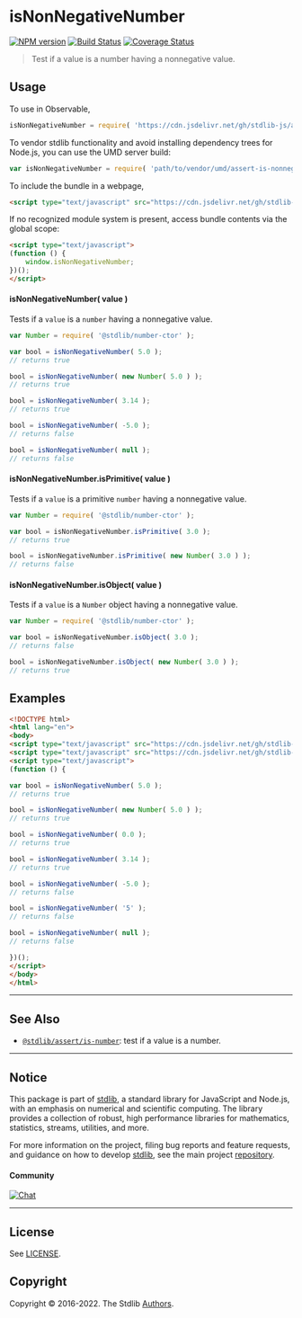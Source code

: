 <!--

@license Apache-2.0

Copyright (c) 2018 The Stdlib Authors.

Licensed under the Apache License, Version 2.0 (the "License");
you may not use this file except in compliance with the License.
You may obtain a copy of the License at

   http://www.apache.org/licenses/LICENSE-2.0

Unless required by applicable law or agreed to in writing, software
distributed under the License is distributed on an "AS IS" BASIS,
WITHOUT WARRANTIES OR CONDITIONS OF ANY KIND, either express or implied.
See the License for the specific language governing permissions and
limitations under the License.

-->

# isNonNegativeNumber

[![NPM version][npm-image]][npm-url] [![Build Status][test-image]][test-url] [![Coverage Status][coverage-image]][coverage-url] <!-- [![dependencies][dependencies-image]][dependencies-url] -->

> Test if a value is a number having a nonnegative value.



<section class="usage">

## Usage

To use in Observable,

```javascript
isNonNegativeNumber = require( 'https://cdn.jsdelivr.net/gh/stdlib-js/assert-is-nonnegative-number@umd/browser.js' )
```

To vendor stdlib functionality and avoid installing dependency trees for Node.js, you can use the UMD server build:

```javascript
var isNonNegativeNumber = require( 'path/to/vendor/umd/assert-is-nonnegative-number/index.js' )
```

To include the bundle in a webpage,

```html
<script type="text/javascript" src="https://cdn.jsdelivr.net/gh/stdlib-js/assert-is-nonnegative-number@umd/browser.js"></script>
```

If no recognized module system is present, access bundle contents via the global scope:

```html
<script type="text/javascript">
(function () {
    window.isNonNegativeNumber;
})();
</script>
```

#### isNonNegativeNumber( value )

Tests if a `value` is a `number` having a nonnegative value.

<!-- eslint-disable no-new-wrappers -->

```javascript
var Number = require( '@stdlib/number-ctor' );

var bool = isNonNegativeNumber( 5.0 );
// returns true

bool = isNonNegativeNumber( new Number( 5.0 ) );
// returns true

bool = isNonNegativeNumber( 3.14 );
// returns true

bool = isNonNegativeNumber( -5.0 );
// returns false

bool = isNonNegativeNumber( null );
// returns false
```

#### isNonNegativeNumber.isPrimitive( value )

Tests if a `value` is a primitive `number` having a nonnegative value.

<!-- eslint-disable no-new-wrappers -->

```javascript
var Number = require( '@stdlib/number-ctor' );

var bool = isNonNegativeNumber.isPrimitive( 3.0 );
// returns true

bool = isNonNegativeNumber.isPrimitive( new Number( 3.0 ) );
// returns false
```

#### isNonNegativeNumber.isObject( value )

Tests if a `value` is a `Number` object having a nonnegative value.

<!-- eslint-disable no-new-wrappers -->

```javascript
var Number = require( '@stdlib/number-ctor' );

var bool = isNonNegativeNumber.isObject( 3.0 );
// returns false

bool = isNonNegativeNumber.isObject( new Number( 3.0 ) );
// returns true
```

</section>

<!-- /.usage -->

<section class="examples">

## Examples

<!-- eslint-disable no-new-wrappers -->

<!-- eslint no-undef: "error" -->

```html
<!DOCTYPE html>
<html lang="en">
<body>
<script type="text/javascript" src="https://cdn.jsdelivr.net/gh/stdlib-js/number-ctor@umd/browser.js"></script>
<script type="text/javascript" src="https://cdn.jsdelivr.net/gh/stdlib-js/assert-is-nonnegative-number@umd/browser.js"></script>
<script type="text/javascript">
(function () {

var bool = isNonNegativeNumber( 5.0 );
// returns true

bool = isNonNegativeNumber( new Number( 5.0 ) );
// returns true

bool = isNonNegativeNumber( 0.0 );
// returns true

bool = isNonNegativeNumber( 3.14 );
// returns true

bool = isNonNegativeNumber( -5.0 );
// returns false

bool = isNonNegativeNumber( '5' );
// returns false

bool = isNonNegativeNumber( null );
// returns false

})();
</script>
</body>
</html>
```

</section>

<!-- /.examples -->

<!-- Section for related `stdlib` packages. Do not manually edit this section, as it is automatically populated. -->

<section class="related">

* * *

## See Also

-   <span class="package-name">[`@stdlib/assert/is-number`][@stdlib/assert/is-number]</span><span class="delimiter">: </span><span class="description">test if a value is a number.</span>

</section>

<!-- /.related -->

<!-- Section for all links. Make sure to keep an empty line after the `section` element and another before the `/section` close. -->


<section class="main-repo" >

* * *

## Notice

This package is part of [stdlib][stdlib], a standard library for JavaScript and Node.js, with an emphasis on numerical and scientific computing. The library provides a collection of robust, high performance libraries for mathematics, statistics, streams, utilities, and more.

For more information on the project, filing bug reports and feature requests, and guidance on how to develop [stdlib][stdlib], see the main project [repository][stdlib].

#### Community

[![Chat][chat-image]][chat-url]

---

## License

See [LICENSE][stdlib-license].


## Copyright

Copyright &copy; 2016-2022. The Stdlib [Authors][stdlib-authors].

</section>

<!-- /.stdlib -->

<!-- Section for all links. Make sure to keep an empty line after the `section` element and another before the `/section` close. -->

<section class="links">

[npm-image]: http://img.shields.io/npm/v/@stdlib/assert-is-nonnegative-number.svg
[npm-url]: https://npmjs.org/package/@stdlib/assert-is-nonnegative-number

[test-image]: https://github.com/stdlib-js/assert-is-nonnegative-number/actions/workflows/test.yml/badge.svg?branch=main
[test-url]: https://github.com/stdlib-js/assert-is-nonnegative-number/actions/workflows/test.yml?query=branch:main

[coverage-image]: https://img.shields.io/codecov/c/github/stdlib-js/assert-is-nonnegative-number/main.svg
[coverage-url]: https://codecov.io/github/stdlib-js/assert-is-nonnegative-number?branch=main

<!--

[dependencies-image]: https://img.shields.io/david/stdlib-js/assert-is-nonnegative-number.svg
[dependencies-url]: https://david-dm.org/stdlib-js/assert-is-nonnegative-number/main

-->

[chat-image]: https://img.shields.io/gitter/room/stdlib-js/stdlib.svg
[chat-url]: https://gitter.im/stdlib-js/stdlib/

[stdlib]: https://github.com/stdlib-js/stdlib

[stdlib-authors]: https://github.com/stdlib-js/stdlib/graphs/contributors

[umd]: https://github.com/umdjs/umd
[es-module]: https://developer.mozilla.org/en-US/docs/Web/JavaScript/Guide/Modules

[deno-url]: https://github.com/stdlib-js/assert-is-nonnegative-number/tree/deno
[umd-url]: https://github.com/stdlib-js/assert-is-nonnegative-number/tree/umd
[esm-url]: https://github.com/stdlib-js/assert-is-nonnegative-number/tree/esm
[branches-url]: https://github.com/stdlib-js/assert-is-nonnegative-number/blob/main/branches.md

[stdlib-license]: https://raw.githubusercontent.com/stdlib-js/assert-is-nonnegative-number/main/LICENSE

<!-- <related-links> -->

[@stdlib/assert/is-number]: https://github.com/stdlib-js/assert-is-number/tree/umd

<!-- </related-links> -->

</section>

<!-- /.links -->
